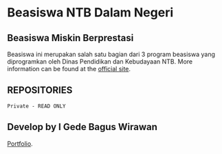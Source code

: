 # Beasiswa NTB Dalam Negeri

## Beasiswa Miskin Berprestasi

Beasiswa ini merupakan salah satu bagian dari 3 program beasiswa yang diprogramkan oleh Dinas Pendidikan dan Kebudayaan NTB.
More information can be found at the [official site](https://bmb.beasiswantbdalamnegeri.org).

## REPOSITORIES

`Private - READ ONLY`

## Develop by I Gede Bagus Wirawan

[Portfolio](https://gusde27.github.io).